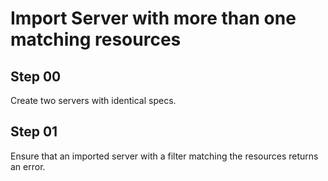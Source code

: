 # Import Server with more than one matching resources

## Step 00

Create two servers with identical specs.

## Step 01

Ensure that an imported server with a filter matching the resources returns an error.
